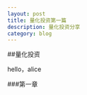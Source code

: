 ```yaml
---
layout: post
title: 量化投资第一篇
description: 量化投资分享
category: blog
---
```


##量化投资

hello，alice

###第一章


[大黄]: http://hjyoite.github.io/
